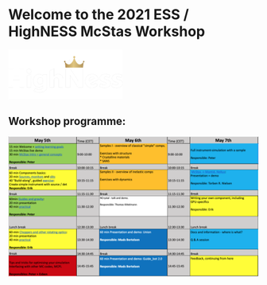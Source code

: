 # Welcome to the 2021 ESS / HighNESS McStas Workshop

![HighNESS logo](https://github.com/McStasMcXtrace/Schools/raw/master/ESS_May_2021/graphics/HighNess-logo.png)

## Workshop programme:
[![Workshop programme](graphics/programme.png)](https://docs.google.com/spreadsheets/d/1Xy2rOxsx_O7hFzEKB6RzpK8JePo_JyMYI27mb3AaLJo/edit?usp=sharing)
